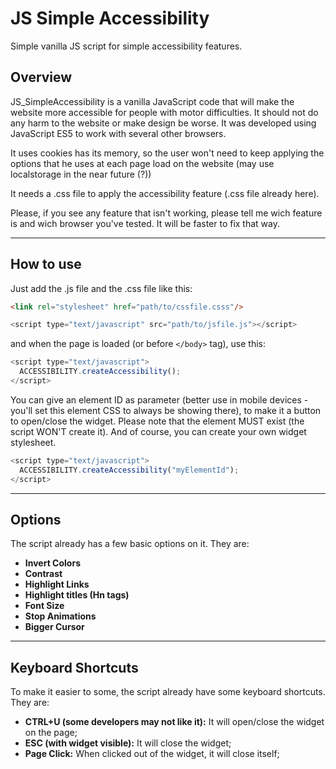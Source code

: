 # JS Simple Accessibility
Simple vanilla JS script for simple accessibility features.


## Overview
JS_SimpleAccessibility is a vanilla JavaScript code that will make the website more accessible for people with motor difficulties. It should not do any harm to the website or make design be worse. It was developed using JavaScript ES5 to work with several other browsers.

It uses cookies has its memory, so the user won't need to keep applying the options that he uses at each page load on the website (may use localstorage in the near future (?))

It needs a .css file to apply the accessibility feature (.css file already here).

Please, if you see any feature that isn't working, please tell me wich feature is and wich browser you've tested. It will be faster to fix that way.

---


## How to use
Just add the .js file and the .css file like this:
```html
<link rel="stylesheet" href="path/to/cssfile.csss"/>
```
```javascript
<script type="text/javascript" src="path/to/jsfile.js"></script>
```

and when the page is loaded (or before `</body>` tag), use this:

```javascript
<script type="text/javascript">
  ACCESSIBILITY.createAccessibility();
</script>
```

You can give an element ID as parameter (better use in mobile devices - you'll set this element CSS to always be showing there), to make it a button to open/close the widget. Please note that the element MUST exist (the script WON'T create it). And of course, you can create your own widget stylesheet.


```javascript
<script type="text/javascript">
  ACCESSIBILITY.createAccessibility("myElementId");
</script>
```

---

## Options
The script already has a few basic options on it. They are:

- **Invert Colors** 
- **Contrast**
- **Highlight Links**
- **Highlight titles (Hn tags)**
- **Font Size**
- **Stop Animations**
- **Bigger Cursor**


---

## Keyboard Shortcuts

To make it easier to some, the script already have some keyboard shortcuts. They are:
- **CTRL+U (some developers may not like it):** It will open/close the widget on the page;
- **ESC (with widget visible):** It will close the widget;
- **Page Click:** When clicked out of the widget, it will close itself;

